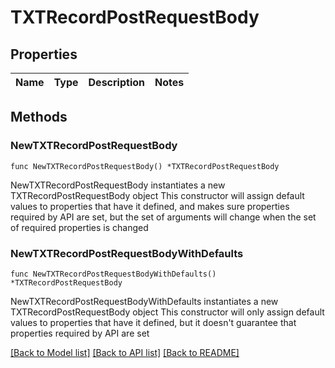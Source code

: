 # TXTRecordPostRequestBody

## Properties

Name | Type | Description | Notes
------------ | ------------- | ------------- | -------------

## Methods

### NewTXTRecordPostRequestBody

`func NewTXTRecordPostRequestBody() *TXTRecordPostRequestBody`

NewTXTRecordPostRequestBody instantiates a new TXTRecordPostRequestBody object
This constructor will assign default values to properties that have it defined,
and makes sure properties required by API are set, but the set of arguments
will change when the set of required properties is changed

### NewTXTRecordPostRequestBodyWithDefaults

`func NewTXTRecordPostRequestBodyWithDefaults() *TXTRecordPostRequestBody`

NewTXTRecordPostRequestBodyWithDefaults instantiates a new TXTRecordPostRequestBody object
This constructor will only assign default values to properties that have it defined,
but it doesn't guarantee that properties required by API are set


[[Back to Model list]](../README.md#documentation-for-models) [[Back to API list]](../README.md#documentation-for-api-endpoints) [[Back to README]](../README.md)



